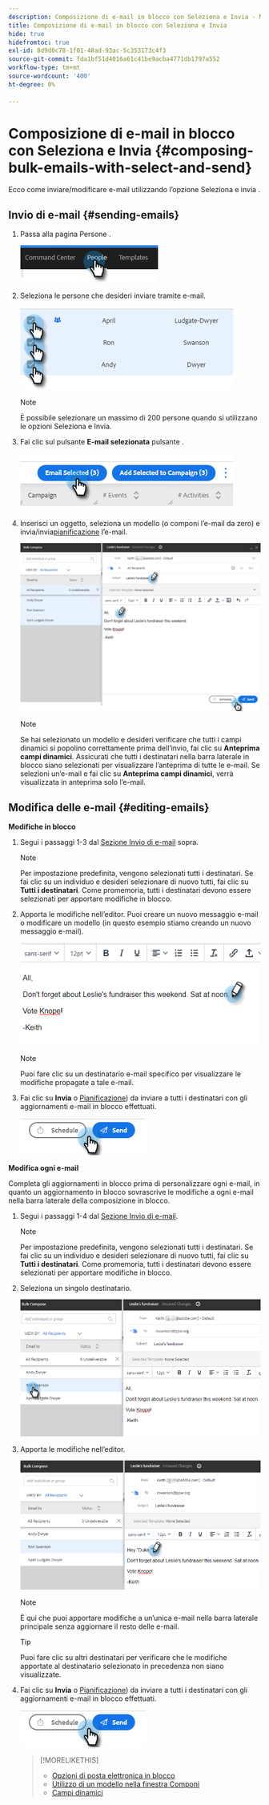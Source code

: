 ```yaml
---
description: Composizione di e-mail in blocco con Seleziona e Invia - Marketo Docs - Documentazione del prodotto
title: Composizione di e-mail in blocco con Seleziona e Invia
hide: true
hidefromtoc: true
exl-id: 8d9d0c78-1f01-48ad-93ac-5c353173c4f3
source-git-commit: fda1bf51d4016a61c41be9acba4771db1797a552
workflow-type: tm+mt
source-wordcount: '400'
ht-degree: 0%

---
```


# Composizione di e-mail in blocco con Seleziona e Invia {#composing-bulk-emails-with-select-and-send}

Ecco come inviare/modificare e-mail utilizzando l’opzione Seleziona e invia .

## Invio di e-mail {#sending-emails}

1. Passa alla pagina Persone .

   ![](assets/composing-bulk-emails-with-select-and-send-1.png)

1. Seleziona le persone che desideri inviare tramite e-mail.

   ![](assets/composing-bulk-emails-with-select-and-send-2.png)

   >[!NOTE]
   >
   >È possibile selezionare un massimo di 200 persone quando si utilizzano le opzioni Seleziona e Invia.

1. Fai clic sul pulsante **E-mail selezionata** pulsante .

   ![](assets/composing-bulk-emails-with-select-and-send-3.png)

1. Inserisci un oggetto, seleziona un modello (o componi l’e-mail da zero) e invia/invia[pianificazione](/help/marketo/product-docs/marketo-sales-connect/email/using-the-compose-window/scheduling-an-email.md) l’e-mail.

   ![](assets/composing-bulk-emails-with-select-and-send-4.png)

   >[!NOTE]
   >
   >Se hai selezionato un modello e desideri verificare che tutti i campi dinamici si popolino correttamente prima dell’invio, fai clic su **Anteprima campi dinamici**. Assicurati che tutti i destinatari nella barra laterale in blocco siano selezionati per visualizzare l’anteprima di tutte le e-mail. Se selezioni un’e-mail e fai clic su **Anteprima campi dinamici**, verrà visualizzata in anteprima solo l’e-mail.

## Modifica delle e-mail {#editing-emails}

**Modifiche in blocco**

1. Segui i passaggi 1-3 dal [Sezione Invio di e-mail](#sending-emails) sopra.

   >[!NOTE]
   >
   >Per impostazione predefinita, vengono selezionati tutti i destinatari. Se fai clic su un individuo e desideri selezionare di nuovo tutti, fai clic su **Tutti i destinatari**. Come promemoria, tutti i destinatari devono essere selezionati per apportare modifiche in blocco.

1. Apporta le modifiche nell’editor. Puoi creare un nuovo messaggio e-mail o modificare un modello (in questo esempio stiamo creando un nuovo messaggio e-mail).

   ![](assets/composing-bulk-emails-with-select-and-send-5.png)

   >[!NOTE]
   >
   >Puoi fare clic su un destinatario e-mail specifico per visualizzare le modifiche propagate a tale e-mail.

1. Fai clic su **Invia** o [Pianificazione](/help/marketo/product-docs/marketo-sales-connect/email/using-the-compose-window/scheduling-an-email.md)) da inviare a tutti i destinatari con gli aggiornamenti e-mail in blocco effettuati.

   ![](assets/composing-bulk-emails-with-select-and-send-6.png)

**Modifica ogni e-mail**

Completa gli aggiornamenti in blocco prima di personalizzare ogni e-mail, in quanto un aggiornamento in blocco sovrascrive le modifiche a ogni e-mail nella barra laterale della composizione in blocco.

1. Segui i passaggi 1-4 dal [Sezione Invio di e-mail](#sending-emails).

   >[!NOTE]
   >
   >Per impostazione predefinita, vengono selezionati tutti i destinatari. Se fai clic su un individuo e desideri selezionare di nuovo tutti, fai clic su **Tutti i destinatari**. Come promemoria, tutti i destinatari devono essere selezionati per apportare modifiche in blocco.

1. Seleziona un singolo destinatario.

   ![](assets/composing-bulk-emails-with-select-and-send-7.png)

1. Apporta le modifiche nell’editor.

   ![](assets/composing-bulk-emails-with-select-and-send-8.png)

   >[!NOTE]
   >
   >È qui che puoi apportare modifiche a un’unica e-mail nella barra laterale principale senza aggiornare il resto delle e-mail.

   >[!TIP]
   >
   >Puoi fare clic su altri destinatari per verificare che le modifiche apportate al destinatario selezionato in precedenza non siano visualizzate.

1. Fai clic su **Invia** o [Pianificazione](/help/marketo/product-docs/marketo-sales-connect/email/using-the-compose-window/scheduling-an-email.md)) da inviare a tutti i destinatari con gli aggiornamenti e-mail in blocco effettuati.

   ![](assets/composing-bulk-emails-with-select-and-send-9.png)

   >[!MORELIKETHIS]
   >
   >* [Opzioni di posta elettronica in blocco](/help/marketo/product-docs/marketo-sales-insight/actions/email/using-the-compose-window/bulk-emailing-options.md)
   >* [Utilizzo di un modello nella finestra Componi](/help/marketo/product-docs/marketo-sales-connect/email/using-the-compose-window/using-a-template-in-the-compose-window.md)
   >* [Campi dinamici](/help/marketo/product-docs/marketo-sales-connect/templates/dynamic-fields/how-to-insert-dynamic-fields.md)

